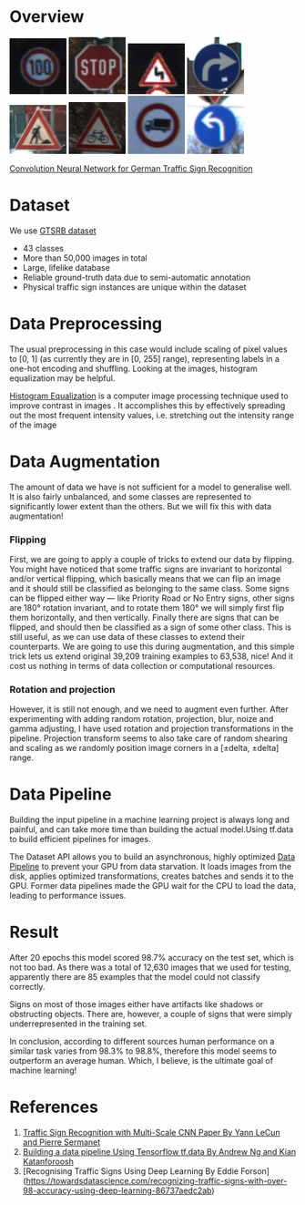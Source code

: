 # Overview

<img src="/images/1.png" width = "100"> <img src="/images/2.png" width = "100"> <img src="/images/3.png" width = "100">
<img src="/images/4.png" width = "100"> <img src="/images/5.png" width = "100"> <img src="/images/6.png" width = "100">
<img src="/images/7.png" width = "100"> <img src="/images/8.png" width = "100">


[Convolution Neural Network for German Traffic Sign Recognition](https://github.com/prateeshreddy/GTSRB_road_sign_recog) 


# Dataset
We use [GTSRB dataset](http://benchmark.ini.rub.de/?section=gtsrb&subsection=dataset#Downloads)
 
 * 43 classes
 * More than 50,000 images in total
 * Large, lifelike database
 * Reliable ground-truth data due to semi-automatic annotation
 * Physical traffic sign instances are unique within the dataset

# Data Preprocessing
The usual preprocessing in this case would include scaling of pixel values to [0, 1] (as currently they are in [0, 255] range), representing labels in a one-hot encoding and shuffling. Looking at the images, histogram equalization may be helpful. 

[Histogram Equalization](https://en.wikipedia.org/wiki/Histogram_equalization) is a computer image processing technique used to improve contrast in images . It accomplishes this by effectively spreading out the most frequent intensity values, i.e. stretching out the intensity range of the image

# Data Augmentation
The amount of data we have is not sufficient for a model to generalise well. It is also fairly unbalanced, and some classes are represented to significantly lower extent than the others. But we will fix this with data augmentation!

### Flipping
First, we are going to apply a couple of tricks to extend our data by flipping. You might have noticed that some traffic signs are invariant to horizontal and/or vertical flipping, which basically means that we can flip an image and it should still be classified as belonging to the same class. Some signs can be flipped either way — like Priority Road or No Entry signs, other signs are 180° rotation invariant, and to rotate them 180° we will simply first flip them horizontally, and then vertically. Finally there are signs that can be flipped, and should then be classified as a sign of some other class. This is still useful, as we can use data of these classes to extend their counterparts. We are going to use this during augmentation, and this simple trick lets us extend original 39,209 training examples to 63,538, nice! And it cost us nothing in terms of data collection or computational resources.

### Rotation and projection
However, it is still not enough, and we need to augment even further. After experimenting with adding random rotation, projection, blur, noize and gamma adjusting, I have used rotation and projection transformations in the pipeline. Projection transform seems to also take care of random shearing and scaling as we randomly position image corners in a [±delta, ±delta] range.   

# Data Pipeline
Building the input pipeline in a machine learning project is always long and painful, and can take more time than building the actual model.Using tf.data to build efficient pipelines for images.

The Dataset API allows you to build an asynchronous, highly optimized [Data Pipeline](https://cs230.stanford.edu/blog/datapipeline/#building-an-image-data-pipeline) to prevent your GPU from data starvation. It loads images from the disk, applies optimized transformations, creates batches and sends it to the GPU. Former data pipelines made the GPU wait for the CPU to load the data, leading to performance issues.

# Result
After 20 epochs this model scored 98.7% accuracy on the test set, which is not too bad. As there was a total of 12,630 images that we used for testing, apparently there are 85 examples that the model could not classify correctly.

Signs on most of those images either have artifacts like shadows or obstructing objects. There are, however, a couple of signs that were simply underrepresented in the training set.

In conclusion, according to different sources human performance on a similar task varies from 98.3% to 98.8%, therefore this model seems to outperform an average human. Which, I believe, is the ultimate goal of machine learning!

           
# References

1. [Traffic Sign Recognition with Multi-Scale CNN Paper By Yann LeCun and Pierre Sermanet](http://yann.lecun.com/exdb/publis/pdf/sermanet-ijcnn-11.pdf)
1. [Building a data pipeline Using Tensorflow tf.data By Andrew Ng and Kian Katanforoosh](https://cs230.stanford.edu/blog/datapipeline/)
1. [Recognising Traffic Signs Using Deep Learning By Eddie Forson] (https://towardsdatascience.com/recognizing-traffic-signs-with-over-98-accuracy-using-deep-learning-86737aedc2ab)
           



